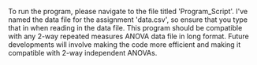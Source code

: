 To run the program, please navigate to the file titled 'Program_Script'. I've named the data file for the assignment 'data.csv', so ensure that you type that in when reading in the data file. This program should be compatible with any 2-way repeated measures ANOVA data file in long format. Future developments will involve making the code more efficient and making it compatible with 2-way independent ANOVAs.